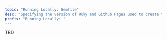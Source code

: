 ```yaml
---
topic: "Running Locally: Gemfile"
desc: "Specifying the version of Ruby and Github Pages used to create the site locally and on Travis CI"
prefix: "Running Locally: "
---
```


TBD

